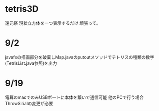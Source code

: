 # tetris3D
還元祭
現状立方体を一つ表示するだけ
頑張って。

# 9/2
javafxの描画部分を破棄しMap.javaのputoutメソッドでテトリスの種類の数字(TetrisList.java参照)を出力

# 9/19
電算のmacでのみUSBポートに本体を繋いで通信可能
他のPCで行う場合ThrowSirialの変更が必要